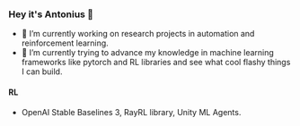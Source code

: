 ### Hey it's Antonius 🍡 

- 🔭 I’m currently working on research projects in automation and reinforcement learning.
- 🌱 I’m currently trying to advance my knowledge in machine learning frameworks like pytorch and RL libraries and see what cool flashy things I can build.


#### RL
- OpenAI Stable Baselines 3, RayRL library, Unity ML Agents.



<!--
**AntoniusP/AntoniusP** is a ✨ _special_ ✨ repository because its `README.md` (this file) appears on your GitHub profile.

Here are some ideas to get you started:

- 👯 I’m looking to collaborate on ...
- 🤔 I’m looking for help with ...
- 💬 Ask me about ...
- 📫 How to reach me: ...
- 😄 Pronouns: ...
- ⚡ Fun fact: ...
-->
